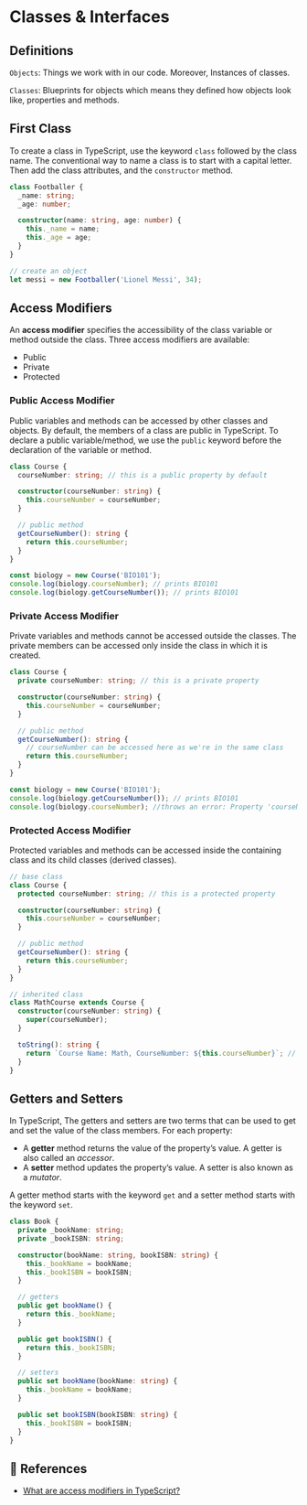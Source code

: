 # Classes & Interfaces

## Definitions

`Objects`: Things we work with in our code. Moreover, Instances of classes.

`Classes`: Blueprints for objects which means they defined how objects look like, properties and methods.

## First Class

To create a class in TypeScript, use the keyword `class` followed by the class name. The conventional way to name a class is to start with a capital letter. Then add the class attributes, and the `constructor` method.

```ts
class Footballer {
  _name: string;
  _age: number;

  constructor(name: string, age: number) {
    this._name = name;
    this._age = age;
  }
}

// create an object
let messi = new Footballer('Lionel Messi', 34);
```

## Access Modifiers

An **access modifier** specifies the accessibility of the class variable or method outside the class. Three access modifiers are available:

- Public
- Private
- Protected

### Public Access Modifier

Public variables and methods can be accessed by other classes and objects. By default, the members of a class are public in TypeScript. To declare a public variable/method, we use the `public` keyword before the declaration of the variable or method.

```ts
class Course {
  courseNumber: string; // this is a public property by default

  constructor(courseNumber: string) {
    this.courseNumber = courseNumber;
  }

  // public method
  getCourseNumber(): string {
    return this.courseNumber;
  }
}

const biology = new Course('BIO101');
console.log(biology.courseNumber); // prints BIO101
console.log(biology.getCourseNumber()); // prints BIO101
```

### Private Access Modifier

Private variables and methods cannot be accessed outside the classes. The private members can be accessed only inside the class in which it is created.

```ts
class Course {
  private courseNumber: string; // this is a private property

  constructor(courseNumber: string) {
    this.courseNumber = courseNumber;
  }

  // public method
  getCourseNumber(): string {
    // courseNumber can be accessed here as we're in the same class
    return this.courseNumber;
  }
}

const biology = new Course('BIO101');
console.log(biology.getCourseNumber()); // prints BIO101
console.log(biology.courseNumber); //throws an error: Property 'courseNumber' is private and only accessible within class 'Course'.
```

### Protected Access Modifier

Protected variables and methods can be accessed inside the containing class and its child classes (derived classes).

```ts
// base class
class Course {
  protected courseNumber: string; // this is a protected property

  constructor(courseNumber: string) {
    this.courseNumber = courseNumber;
  }

  // public method
  getCourseNumber(): string {
    return this.courseNumber;
  }
}

// inherited class
class MathCourse extends Course {
  constructor(courseNumber: string) {
    super(courseNumber);
  }

  toString(): string {
    return `Course Name: Math, CourseNumber: ${this.courseNumber}`; // accessible because of protected
  }
}
```

## Getters and Setters

In TypeScript, The getters and setters are two terms that can be used to get and set the value of the class members.
For each property:

- A **getter** method returns the value of the property’s value. A getter is also called an _accessor_.
- A **setter** method updates the property’s value. A setter is also known as a _mutator_.

A getter method starts with the keyword `get` and a setter method starts with the keyword `set`.

```ts
class Book {
  private _bookName: string;
  private _bookISBN: string;

  constructor(bookName: string, bookISBN: string) {
    this._bookName = bookName;
    this._bookISBN = bookISBN;
  }

  // getters
  public get bookName() {
    return this._bookName;
  }

  public get bookISBN() {
    return this._bookISBN;
  }

  // setters
  public set bookName(bookName: string) {
    this._bookName = bookName;
  }

  public set bookISBN(bookISBN: string) {
    this._bookISBN = bookISBN;
  }
}
```

## 🔖 References

- [What are access modifiers in TypeScript?](https://www.educative.io/answers/what-are-access-modifiers-in-typescript)
